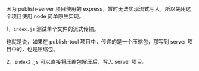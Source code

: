 因为 publish-server 项目使用的 express，暂时无法实现流式写入，所以先用这个项目使用 node 简单原生实现。

1，`index.js` 测试单个文件的流式传输。

也就是说，如果在 publish-tool 项目中，传递的是一个压缩包，那写到 server 项目中的，也是压缩包。

2，`index2.js` 可以直接将压缩包解压后，写入 server 项目。